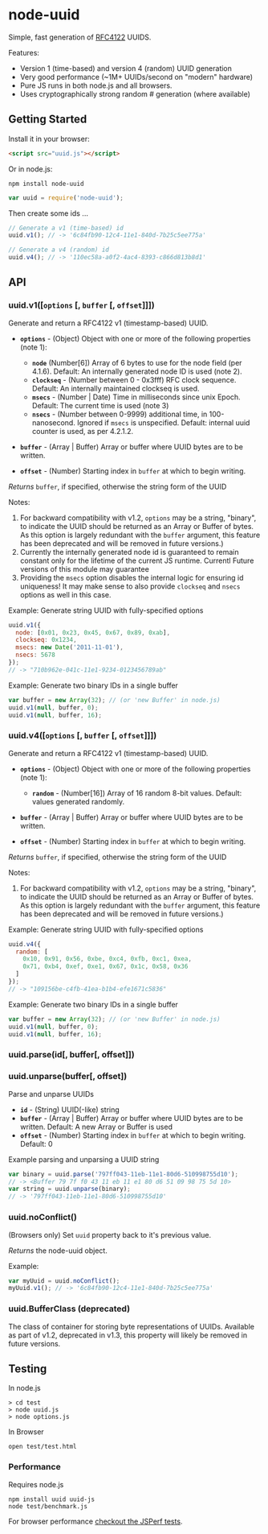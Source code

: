 # node-uuid

Simple, fast generation of [RFC4122](http://www.ietf.org/rfc/rfc4122.txt) UUIDS.

Features:

* Version 1 (time-based) and version 4 (random) UUID generation
* Very good performance (~1M+ UUIDs/second on "modern" hardware)
* Pure JS runs in both node.js and all browsers.
* Uses cryptographically strong random # generation (where available)

## Getting Started

Install it in your browser:

```html
<script src="uuid.js"></script>
```

Or in node.js:

```
npm install node-uuid
```

```javascript
var uuid = require('node-uuid');
```

Then create some ids ...

```javascript
// Generate a v1 (time-based) id
uuid.v1(); // -> '6c84fb90-12c4-11e1-840d-7b25c5ee775a'

// Generate a v4 (random) id
uuid.v4(); // -> '110ec58a-a0f2-4ac4-8393-c866d813b8d1'
```

## API

### uuid.v1([`options` [, `buffer` [, `offset`]]])

Generate and return a RFC4122 v1 (timestamp-based) UUID.

* **`options`** - (Object) Object with one or more of the following properties (note 1):

  * **`node`** (Number[6]) Array of 6 bytes to use for the node field (per 4.1.6). Default: An internally generated node ID is used (note 2).
  * **`clockseq`** - (Number between 0 - 0x3fff) RFC clock sequence.  Default: An internally maintained clockseq is used.
  * **`msecs`** - (Number | Date) Time in milliseconds since unix Epoch.  Default: The current time is used (note 3)
  * **`nsecs`** - (Number between 0-9999) additional time, in 100-nanosecond. Ignored if `msecs` is unspecified. Default: internal uuid counter is used, as per 4.2.1.2.

* **`buffer`** - (Array | Buffer) Array or buffer where UUID bytes are to be written.
* **`offset`** - (Number) Starting index in `buffer` at which to begin writing.

_Returns_ `buffer`, if specified, otherwise the string form of the UUID

Notes:

1. For backward compatibility with v1.2, `options` may be a string, "binary", to indicate the UUID should be returned as an Array or Buffer of bytes.  As this option is largely redundant with the `buffer` argument, this feature has been deprecated and will be removed in future versions.)
1. Currently the internally generated node id is guaranteed to remain constant only for the lifetime of the current JS runtime. Currentl  Future versions of this module may guarantee
1. Providing the `msecs` option disables the internal logic for ensuring id uniqueness!  It may make sense to also provide `clockseq` and `nsecs` options as well in this case.

Example: Generate string UUID with fully-specified options

```javascript
uuid.v1({
  node: [0x01, 0x23, 0x45, 0x67, 0x89, 0xab],
  clockseq: 0x1234,
  msecs: new Date('2011-11-01'),
  nsecs: 5678
});
// -> "710b962e-041c-11e1-9234-0123456789ab"
```

Example: Generate two binary IDs in a single buffer

```javascript
var buffer = new Array(32); // (or 'new Buffer' in node.js)
uuid.v1(null, buffer, 0);
uuid.v1(null, buffer, 16);
```

### uuid.v4([`options` [, `buffer` [, `offset`]]])

Generate and return a RFC4122 v1 (timestamp-based) UUID.

* **`options`** - (Object) Object with one or more of the following properties (note 1):

  * **`random`** - (Number[16]) Array of 16 random 8-bit values.  Default: values generated randomly.

* **`buffer`** - (Array | Buffer) Array or buffer where UUID bytes are to be written.
* **`offset`** - (Number) Starting index in `buffer` at which to begin writing.

_Returns_ `buffer`, if specified, otherwise the string form of the UUID

Notes:

1. For backward compatibility with v1.2, `options` may be a string, "binary", to indicate the UUID should be returned as an Array or Buffer of bytes.  As this option is largely redundant with the `buffer` argument, this feature has been deprecated and will be removed in future versions.)

Example: Generate string UUID with fully-specified options

```javascript
uuid.v4({
  random: [
    0x10, 0x91, 0x56, 0xbe, 0xc4, 0xfb, 0xc1, 0xea,
    0x71, 0xb4, 0xef, 0xe1, 0x67, 0x1c, 0x58, 0x36
  ]
});
// -> "109156be-c4fb-41ea-b1b4-efe1671c5836"
```

Example: Generate two binary IDs in a single buffer

```javascript
var buffer = new Array(32); // (or 'new Buffer' in node.js)
uuid.v1(null, buffer, 0);
uuid.v1(null, buffer, 16);
```

### uuid.parse(id[, buffer[, offset]])
### uuid.unparse(buffer[, offset])

Parse and unparse UUIDs

  * **`id`** - (String) UUID(-like) string
  * **`buffer`** - (Array | Buffer) Array or buffer where UUID bytes are to be written. Default: A new Array or Buffer is used
  * **`offset`** - (Number) Starting index in `buffer` at which to begin writing. Default: 0

Example parsing and unparsing a UUID string
```javascript
var binary = uuid.parse('797ff043-11eb-11e1-80d6-510998755d10');
// -> <Buffer 79 7f f0 43 11 eb 11 e1 80 d6 51 09 98 75 5d 10>
var string = uuid.unparse(binary);
// -> '797ff043-11eb-11e1-80d6-510998755d10'
```

### uuid.noConflict()

(Browsers only) Set `uuid` property back to it's previous value.

_Returns_ the node-uuid object.

Example:
```javascript
var myUuid = uuid.noConflict();
myUuid.v1(); // -> '6c84fb90-12c4-11e1-840d-7b25c5ee775a'
```

### uuid.BufferClass (deprecated)
The class of container for storing byte representations of UUIDs.  Available as part of v1.2, deprecated in v1.3, this property will likely be removed in future versions.

## Testing

In node.js

```
> cd test
> node uuid.js
> node options.js
```

In Browser

```
open test/test.html
```

### Performance

Requires node.js

```
npm install uuid uuid-js
node test/benchmark.js
```

For browser performance [checkout the JSPerf tests](http://jsperf.com/node-uuid-performance).
